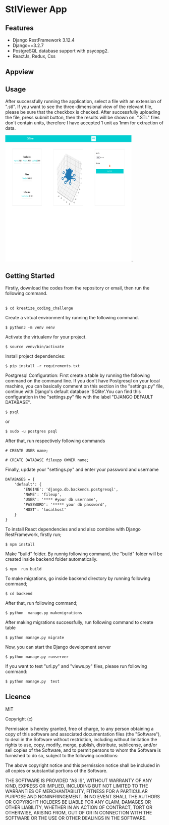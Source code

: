 # StlViewer App

## Features

- Django RestFramework 3.12.4
- Django==3.2.7
- PostgreSQL database support with psycopg2.
- ReactJs, Redux, Css

## Appview

## Usage

After successfully running the application, select a file with an extension of ".stl". If you want to see the three-dimensional view of the relevant file, please be sure that the checkbox is checked.
After successfully uploading the file, press submit button, then the results will be shown on. ".STL" files don't contain units, therefore I have accepted 1 unit as 1mm for extraction of data.

<img src="kreatize_juniour_python_engineer.png"  width="400px" height="400px">.

## Getting Started

Firstly, download the codes from the repository or email, then run the following command.

```

$ cd kreatize_coding_challenge

```

Create a virtual environment by running the following command.

```
$ python3 -m venv venv

```

Activate the virtualenv for your project.

```
$ source venv/bin/activate

```

Install project dependencies:

```
$ pip install -r requirements.txt

```

Postgresql Configuration: First create a table by running the following command on the command line.
If you don't have Postgresql on your local machine, you can basically comment on this section in the "settings.py" file, continue with Django's default database 'SQlite'.You can find this configuration in the "settings.py" file with the label "DJANGO DEFAULT DATABASE".

```
$ psql

```

or

```
$ sudo -u postgres psql

```

After that, run respectively following commands

```
# CREATE USER name;
```

```
# CREATE DATABASE fileupp OWNER name;

```

Finally, update your "settings.py" and enter your password and username

```
DATABASES = {
    'default': {
        'ENGINE': 'django.db.backends.postgresql',
        'NAME': 'fileup',
        'USER': '**** #your db username',
        'PASSWORD': '***** your db password',
        'HOST': 'localhost'
    }
}

```

To install React dependencies and and also combine with Django RestFramework, firstly run;

```
$ npm install

```

Make "build" folder. By runnig following command, the "build" folder will be created inside backend folder automatically.

```
$ npm  run build

```

To make migrations, go inside backend directory by running following command;

```
$ cd backend

```

After that, run following command;

```
$ python  manage.py makemigrations

```

After making migrations successfully, run following command to create table

```
$ python manage.py migrate

```

Now, you can start the Django development server

```
$ python manage.py runserver

```

If you want to test "url.py" and "views.py" files, please run following command:

```
$ python manage.py  test

```

## Licence

MIT

Copyright (c)

Permission is hereby granted, free of charge, to any person obtaining a copy of this software and associated documentation files (the "Software"),
to deal in the Software without restriction, including without limitation the rights to use, copy, modify, merge, publish, distribute, sublicense, and/or sell copies of the Software, and to permit persons to whom the Software is furnished to do so, subject to the following conditions:

The above copyright notice and this permission notice shall be included in all copies or substantial portions of the Software.

THE SOFTWARE IS PROVIDED "AS IS", WITHOUT WARRANTY OF ANY KIND, EXPRESS OR IMPLIED, INCLUDING BUT NOT LIMITED TO THE WARRANTIES OF MERCHANTABILITY,
FITNESS FOR A PARTICULAR PURPOSE AND NONINFRINGEMENT. IN NO EVENT SHALL THE AUTHORS OR COPYRIGHT HOLDERS BE LIABLE FOR ANY CLAIM, DAMAGES OR OTHER LIABILITY, WHETHER IN AN ACTION OF CONTRACT,
TORT OR OTHERWISE, ARISING FROM, OUT OF OR IN CONNECTION WITH THE SOFTWARE OR THE USE OR OTHER DEALINGS IN THE SOFTWARE.

